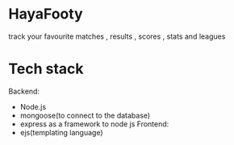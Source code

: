 # HayaFooty
track your favourite matches , results , scores , stats and leagues



# Tech stack 
 Backend: 
 - Node.js 
 - mongoose(to connect to the database) 
 - express as a framework to node js 
 Frontend:
 - ejs(templating language)

    
   